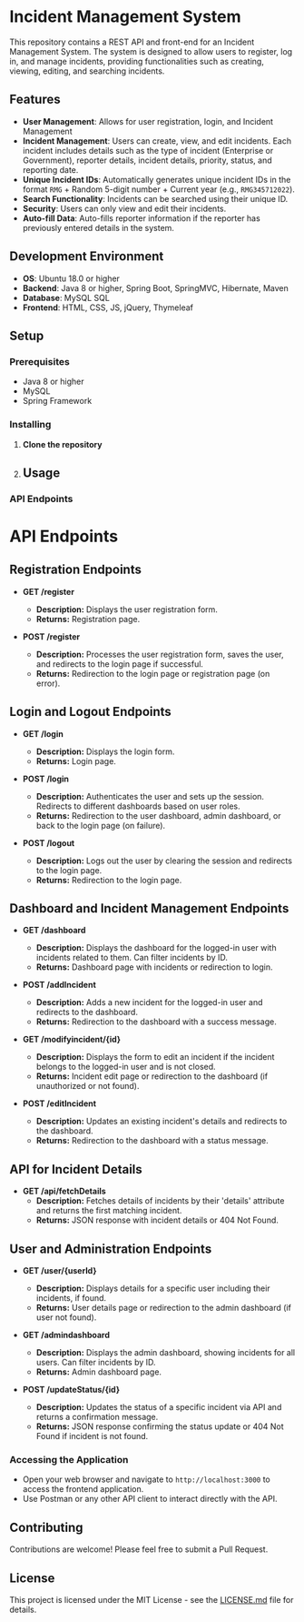 # Incident Management System

This repository contains a REST API and front-end for an Incident Management System. The system is designed to allow users to register, log in, and manage incidents, providing functionalities such as creating, viewing, editing, and searching incidents.

## Features

- **User Management**: Allows for user registration, login, and Incident Management
- **Incident Management**: Users can create, view, and edit incidents. Each incident includes details such as the type of incident (Enterprise or Government), reporter details, incident details, priority, status, and reporting date.
- **Unique Incident IDs**: Automatically generates unique incident IDs in the format `RMG` + Random 5-digit number + Current year (e.g., `RMG345712022`).
- **Search Functionality**: Incidents can be searched using their unique ID.
- **Security**: Users can only view and edit their incidents.
- **Auto-fill Data**: Auto-fills reporter information if the reporter has previously entered details in the system.

## Development Environment

- **OS**: Ubuntu 18.0 or higher
- **Backend**: Java 8 or higher, Spring Boot, SpringMVC, Hibernate, Maven
- **Database**: MySQL SQL
- **Frontend**: HTML, CSS, JS, jQuery, Thymeleaf

## Setup

### Prerequisites

- Java 8 or higher
- MySQL 
- Spring Framework

### Installing

1. **Clone the repository**

2. ## Usage

### API Endpoints

# API Endpoints

## Registration Endpoints

- **GET /register**
  - **Description:** Displays the user registration form.
  - **Returns:** Registration page.

- **POST /register**
  - **Description:** Processes the user registration form, saves the user, and redirects to the login page if successful.
  - **Returns:** Redirection to the login page or registration page (on error).

## Login and Logout Endpoints

- **GET /login**
  - **Description:** Displays the login form.
  - **Returns:** Login page.

- **POST /login**
  - **Description:** Authenticates the user and sets up the session. Redirects to different dashboards based on user roles.
  - **Returns:** Redirection to the user dashboard, admin dashboard, or back to the login page (on failure).

- **POST /logout**
  - **Description:** Logs out the user by clearing the session and redirects to the login page.
  - **Returns:** Redirection to the login page.

## Dashboard and Incident Management Endpoints

- **GET /dashboard**
  - **Description:** Displays the dashboard for the logged-in user with incidents related to them. Can filter incidents by ID.
  - **Returns:** Dashboard page with incidents or redirection to login.

- **POST /addIncident**
  - **Description:** Adds a new incident for the logged-in user and redirects to the dashboard.
  - **Returns:** Redirection to the dashboard with a success message.

- **GET /modifyincident/{id}**
  - **Description:** Displays the form to edit an incident if the incident belongs to the logged-in user and is not closed.
  - **Returns:** Incident edit page or redirection to the dashboard (if unauthorized or not found).

- **POST /editIncident**
  - **Description:** Updates an existing incident's details and redirects to the dashboard.
  - **Returns:** Redirection to the dashboard with a status message.

## API for Incident Details

- **GET /api/fetchDetails**
  - **Description:** Fetches details of incidents by their 'details' attribute and returns the first matching incident.
  - **Returns:** JSON response with incident details or 404 Not Found.

## User and Administration Endpoints

- **GET /user/{userId}**
  - **Description:** Displays details for a specific user including their incidents, if found.
  - **Returns:** User details page or redirection to the admin dashboard (if user not found).

- **GET /admindashboard**
  - **Description:** Displays the admin dashboard, showing incidents for all users. Can filter incidents by ID.
  - **Returns:** Admin dashboard page.

- **POST /updateStatus/{id}**
  - **Description:** Updates the status of a specific incident via API and returns a confirmation message.
  - **Returns:** JSON response confirming the status update or 404 Not Found if incident is not found.


### Accessing the Application

- Open your web browser and navigate to `http://localhost:3000` to access the frontend application.
- Use Postman or any other API client to interact directly with the API.

## Contributing

Contributions are welcome! Please feel free to submit a Pull Request.

## License

This project is licensed under the MIT License - see the [LICENSE.md](LICENSE.md) file for details.


